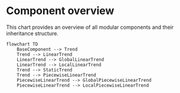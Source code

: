 # Component overview
This chart provides an overview of all modular components and their inheritance structure.

```mermaid
flowchart TD
    BaseComponent --> Trend
    Trend --> LinearTrend
    LinearTrend --> GlobalLinearTrend
    LinearTrend --> LocalLinearTrend
    Trend --> StaticTrend
    Trend --> PiecewiseLinearTrend
    PiecewiseLinearTrend --> GlobalPiecewiseLinearTrend
    PiecewiseLinearTrend --> LocalPiecewiseLinearTrend
```